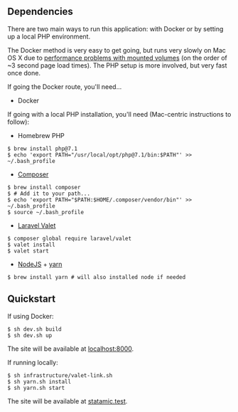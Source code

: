 ## Dependencies

There are two main ways to run this application: with Docker or by setting up a local PHP environment.

The Docker method is very easy to get going, but runs very slowly on Mac OS X due to [performance problems with mounted volumes](https://github.com/docker/for-mac/issues/77) (on the order of ~3 second page load times).
The PHP setup is more involved, but very fast once done.

If going the Docker route, you'll need...

- Docker

If going with a local PHP installation, you'll need (Mac-centric instructions to follow):

- Homebrew PHP

```
$ brew install php@7.1
$ echo 'export PATH="/usr/local/opt/php@7.1/bin:$PATH"' >> ~/.bash_profile
```

- [Composer](https://getcomposer.org/)

```
$ brew install composer
$ # Add it to your path...
$ echo 'export PATH="$PATH:$HOME/.composer/vendor/bin"' >> ~/.bash_profile
$ source ~/.bash_profile
```

- [Laravel Valet](https://laravel.com/docs/5.8/valet)

```
$ composer global require laravel/valet
$ valet install
$ valet start
```

- [NodeJS](https://nodejs.org/en/download/) + [yarn](https://yarnpkg.com/lang/en/docs/install/)

```
$ brew install yarn # will also installed node if needed
```

## Quickstart

If using Docker:

```
$ sh dev.sh build
$ sh dev.sh up
```

The site will be available at [localhost:8000](http://localhost:8000).

If running locally:

```
$ sh infrastructure/valet-link.sh
$ sh yarn.sh install
$ sh yarn.sh start
```

The site will be available at [statamic.test](http://statamic.test).
